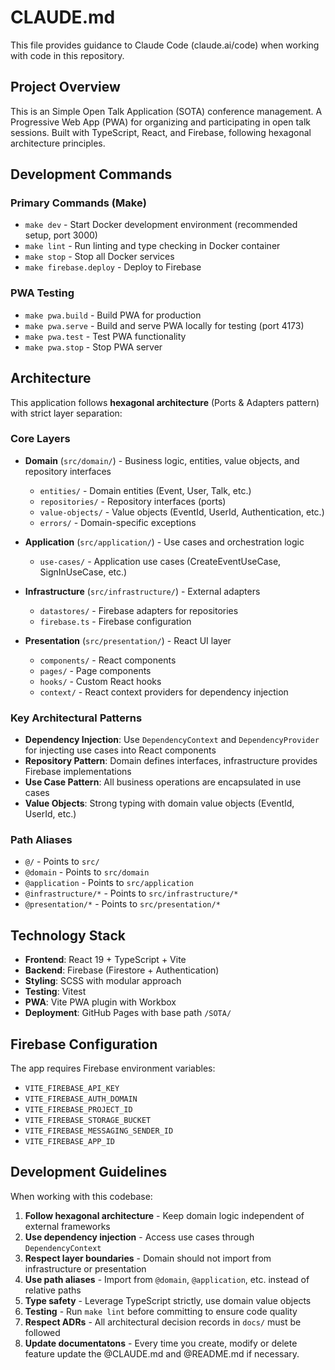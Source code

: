 # CLAUDE.md

This file provides guidance to Claude Code (claude.ai/code) when working with code in this repository.

## Project Overview

This is an Simple Open Talk Application (SOTA) conference management. A Progressive Web App (PWA) for organizing and participating in open talk sessions. Built with TypeScript, React, and Firebase, following hexagonal architecture principles.

## Development Commands

### Primary Commands (Make)

- `make dev` - Start Docker development environment (recommended setup, port 3000)
- `make lint` - Run linting and type checking in Docker container
- `make stop` - Stop all Docker services
- `make firebase.deploy` - Deploy to Firebase

### PWA Testing

- `make pwa.build` - Build PWA for production
- `make pwa.serve` - Build and serve PWA locally for testing (port 4173)
- `make pwa.test` - Test PWA functionality
- `make pwa.stop` - Stop PWA server

## Architecture

This application follows **hexagonal architecture** (Ports & Adapters pattern) with strict layer separation:

### Core Layers

- **Domain** (`src/domain/`) - Business logic, entities, value objects, and repository interfaces

  - `entities/` - Domain entities (Event, User, Talk, etc.)
  - `repositories/` - Repository interfaces (ports)
  - `value-objects/` - Value objects (EventId, UserId, Authentication, etc.)
  - `errors/` - Domain-specific exceptions

- **Application** (`src/application/`) - Use cases and orchestration logic

  - `use-cases/` - Application use cases (CreateEventUseCase, SignInUseCase, etc.)

- **Infrastructure** (`src/infrastructure/`) - External adapters

  - `datastores/` - Firebase adapters for repositories
  - `firebase.ts` - Firebase configuration

- **Presentation** (`src/presentation/`) - React UI layer
  - `components/` - React components
  - `pages/` - Page components
  - `hooks/` - Custom React hooks
  - `context/` - React context providers for dependency injection

### Key Architectural Patterns

- **Dependency Injection**: Use `DependencyContext` and `DependencyProvider` for injecting use cases into React components
- **Repository Pattern**: Domain defines interfaces, infrastructure provides Firebase implementations
- **Use Case Pattern**: All business operations are encapsulated in use cases
- **Value Objects**: Strong typing with domain value objects (EventId, UserId, etc.)

### Path Aliases

- `@/` - Points to `src/`
- `@domain` - Points to `src/domain`
- `@application` - Points to `src/application`
- `@infrastructure/*` - Points to `src/infrastructure/*`
- `@presentation/*` - Points to `src/presentation/*`

## Technology Stack

- **Frontend**: React 19 + TypeScript + Vite
- **Backend**: Firebase (Firestore + Authentication)
- **Styling**: SCSS with modular approach
- **Testing**: Vitest
- **PWA**: Vite PWA plugin with Workbox
- **Deployment**: GitHub Pages with base path `/SOTA/`

## Firebase Configuration

The app requires Firebase environment variables:

- `VITE_FIREBASE_API_KEY`
- `VITE_FIREBASE_AUTH_DOMAIN`
- `VITE_FIREBASE_PROJECT_ID`
- `VITE_FIREBASE_STORAGE_BUCKET`
- `VITE_FIREBASE_MESSAGING_SENDER_ID`
- `VITE_FIREBASE_APP_ID`

## Development Guidelines

When working with this codebase:

1. **Follow hexagonal architecture** - Keep domain logic independent of external frameworks
2. **Use dependency injection** - Access use cases through `DependencyContext`
3. **Respect layer boundaries** - Domain should not import from infrastructure or presentation
4. **Use path aliases** - Import from `@domain`, `@application`, etc. instead of relative paths
5. **Type safety** - Leverage TypeScript strictly, use domain value objects
6. **Testing** - Run `make lint` before committing to ensure code quality
7. **Respect ADRs** - All architectural decision records in `docs/` must be followed
8. **Update documentatons** - Every time you create, modify or delete feature update the @CLAUDE.md and @README.md if necessary.
